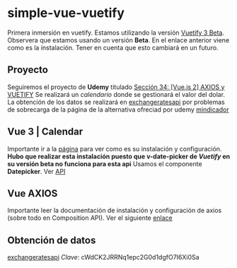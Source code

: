 # simple-vue-vuetify

Primera inmersión en vuetify. Estamos utilizando la versión [Vuetify 3 Beta](https://next.vuetifyjs.com/en/getting-started/installation/). Observera que estamos usando un versión **Beta**.
En el enlace anterior viene como es la instalación. Tener en cuenta que esto cambiará en un futuro.

## Proyecto
Seguiremos el proyecto de **Udemy** titulado [Sección 34: [Vue.js 2] AXIOS y VUETIFY](https://www.udemy.com/course/curso-vue/learn/lecture/13546112#announcements/6865968/)
Se realizará un _calendario_ donde se gestionará el valor del dolar. La obtención de los datos se realizará en [exchangeratesapi](https://exchangeratesapi.io/?utm_source=envatotuts&utm_medium=ThirdParties&utm_content=Tutorial) por problemas de sobrecarga de la página de la alternativa ofreciad por udemy [mindicador](https://mindicador.cl)

## Vue 3 | Calendar
Importante ir a la [página](https://vcalendar.io/vue-3.html) para ver como es su instalación y configuración. 
**Hubo que realizar esta instalación puesto que v-date-picker de _Vuetify_ en su versión beta no funciona para esta api**
Usamos el componente **Datepicker**. Ver [API](https://vcalendar.io/api/v2.0/datepicker.html)

## Vue AXIOS
Importante leer la documentación de instalación y configuración de axios (sobre todo en Composition API). Ver el siguiente [enlace](https://www.npmjs.com/package/vue-axios)

## Obtención de datos
[exchangeratesapi](https://exchangeratesapi.io/?utm_source=envatotuts&utm_medium=ThirdParties&utm_content=Tutorial)
_Clave_: cWdCK2JRRNq1epc2G0d1dgfO7I6Xi0Sa